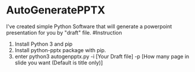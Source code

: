 # AutoGeneratePPTX
I've created simple Python Software that will generate a powerpoint presentation for you by "draft" file.
#Instruction
1. Install Python 3 and pip
2. Install python-pptx package with pip.
3. enter python3 autogenpptx.py -i [Your Draft file] -p [How many page in slide you want (Default is title only)]
